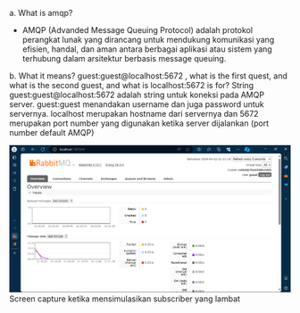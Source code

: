 a. What is amqp?
- AMQP (Advanded Message Queuing Protocol) adalah protokol perangkat lunak yang dirancang untuk mendukung komunikasi yang efisien, handal, dan aman antara berbagai aplikasi atau sistem yang terhubung dalam arsitektur berbasis message queuing.

b. What it means? guest:guest@localhost:5672 , what is the first quest, and what is the second guest, and what is localhost:5672 is for? 
String guest:guest@localhost:5672 adalah string untuk koneksi pada AMQP server. guest:guest menandakan username dan juga password untuk servernya. localhost merupakan hostname dari servernya dan 5672 merupakan port number yang digunakan ketika server dijalankan (port number default AMQP)

![alt text](image.png)
Screen capture ketika mensimulasikan subscriber yang lambat
